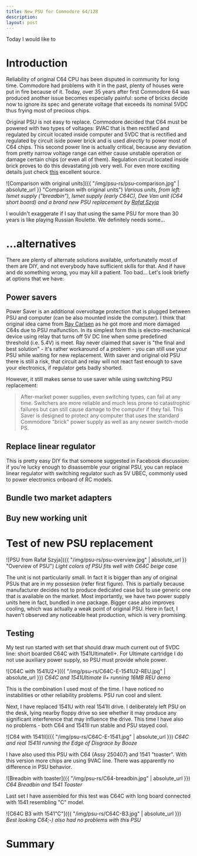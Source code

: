 ```yaml
---
title: New PSU for Commodore 64/128
description:
layout: post
---
```


Today I would like to 

Introduction
============

Reliability of original C64 CPU has been disputed in community for long time. Commodore had problems with it in the past, plenty of houses were put in fire because of it. Today, over 35 years after first Commodore 64 was produced another issue becomes especially painful: some of bricks decide now to ignore its spec and generate voltage that exceeds its nominal 5VDC thus frying most of precious chips.

Original PSU is not easy to replace. Commodore decided that C64 must be powered with two types of voltages: 9VAC that is then rectified and regulated by circuit located inside computer and 5VDC that is rectified and regulated by circuit iside power brick and is used *directly* to power most of C64 chips. This second power line is actually critical, because any deviation from pretty narrow voltage range can either cause unstable operation or damage certain chips (or even all of them). Regulation circuit located inside brick proves to do this devastating job very well. For even more exciting details just check [this](https://www.c64-wiki.com/wiki/Power_Supply) excellent source.

![Comparison with original units]({{ "/img/psu-rs/psu-comparison.jpg" | absolute_url }} "Comparison with original units")
*Various units, from left: Ismet supply ("breadbin"), Ismet supply (early C64C), Dee Van unit (C64 short board) and a brand new PSU replacement by [Rafał Szyja](mailto:raf@c64power.com)*

I wouldn't exaggerate if I say that using the same PSU for more than 30 years is like playing Russian Roulette. We definitely needs some...

...alternatives
===============

There are plenty of alternate solutions available, unfortunatelly most of them are DIY, and not everybody have sufficient skills for that. And if have and do something wrong, you may kill a patient. Too bad... Let's look briefly at options that we have:

Power savers
------------

Power Saver is an additional overvoltage protection that is plugged between PSU and computer (can be also mounted inside the computer). I think that original idea came from [Ray Carlsen](http://personalpages.tds.net/~rcarlsen/cbm/c64/SAVER/) as he got more and more damaged C64s due to PSU malfunction. In its simplest form this is electro-mechanical device using relay that turns off 5V DC line when some predefined threshold (i.e. 5.4V) is meet. Ray never claimed that saver is "the final and best solution" - it's rather workaround of a problem - you can still use your PSU while waiting for new replacement. With saver and original old PSU there is still a risk, that circuit and relay will not react fast enough to save your electronics, if regulator gets badly shorted.

However, it still makes sense to use saver while using switching PSU replacement:

> After-market power supplies, even switching types, can fail at any time. Switchers are more reliable and much less prone to catastrophic failures but can still cause damage to the computer if they fail. This Saver is designed to protect any computer that uses the standard Commodore "brick" power supply as well as any newer switch-mode PS.

Replace linear regulator
------------------------

This is pretty easy DIY fix that someone suggested in Facebook discussion: if you're lucky enough to disassemble your original PSU, you can replace linear regulator with switching regulator such as 5V UBEC, commonly used to power electronics onboard of RC models.

Bundle two market adapters
--------------------------

Buy new working unit
--------------------

Test of new PSU replacement
===========================



![PSU from Rafał Szyja]({{ "/img/psu-rs/psu-overview.jpg" | absolute_url }} "Overview of PSU")
*Light colors of PSU fits well with C64C beige case*

The unit is not particularily small. In fact it is bigger than any of original PSUs that are in my possesion (refer first figure). This is partially because manufacturer decides not to produce dedicated case but to use generic one that is available on the market. Most importantly, we have two power supply units here in fact, bundled in one package. Bigger case also improves cooling, which was actually a weak point of original PSU. Here in fact, I haven't observed any noticeable heat production, which is very promising.

Testing
-------

My test run started with set that should draw much current out of 5VDC line: short boarded C64C with 1541UltimateII+. For Ultimate cartridge I do not use auxiliary power supply, so PSU must provide whole power.

![C64C with 1541U2+]({{ "/img/psu-rs/C64C-E-1541U2-REU.jpg" | absolute_url }})
*C64C and 1541Ultimate II+ running 16MB REU demo*

This is the combination I used most of the time. I have noticed no instabilities or other reliability problems. PSU run cool and silent.

Next, I have replaced 1541U with real 1541II drive. I deliberately left PSU on the desk, lying nearby floppy drive so see whether it may produce any significant interference that may influence the drive. This time I have also no problems - both C64 and 1541II run stable and PSU stayed cool.

![C64 with 1541II]({{ "/img/psu-rs/C64C-E-1541.jpg" | absolute_url }})
*C64C and real 1541II running the Edge of Disgrace by Booze*

I have also used this PSU with C64 (Assy 250407) and 1541 "toaster". With this version more chips are using 9VAC line. There was apparently no difference in PSU behavior.

![Breadbin with toaster]({{ "/img/psu-rs/C64-breadbin.jpg" | absolute_url }})
*C64 Breadbin and 1541 Toaster*

Last set I have assembled for this test was C64C with long board connected with 1541 resembling "C" model.

![C64C B3 with 1541"C"]({{ "/img/psu-rs/C64C-B3.jpg" | absolute_url }})
*Best looking C64;-) also had no problems with this PSU*


Summary
=======

